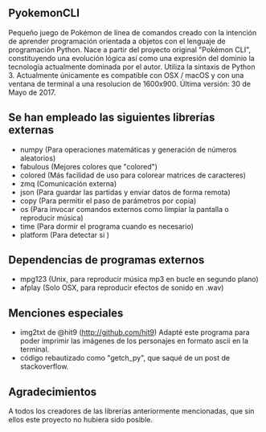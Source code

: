 ## PyokemonCLI

Pequeño juego de Pokémon de línea de comandos creado con la intención de aprender programación orientada a objetos con el lenguaje de programación Python. Nace a partir del proyecto original "Pokémon CLI", constituyendo una evolución lógica así como una expresión del dominio la tecnología actualmente dominada por el autor. Utiliza la sintaxis de Python 3. 
Actualmente únicamente es compatible con OSX / macOS y con una ventana de terminal a una resolucion de 1600x900. 
Última versión: 30 de Mayo de 2017.

## Se han empleado las siguientes librerías externas

+ numpy			(Para operaciones matemáticas y generación de números aleatorios)
+ fabulous 	(Mejores colores que "colored")
+ colored		(Más facilidad de uso para colorear matrices de caracteres)
+ zmq				(Comunicación externa)
+ json			(Para guardar las partidas y enviar datos de forma remota)
+ copy 			(Para permitir el paso de parámetros por copia)
+ os 				(Para invocar comandos externos como limpiar la pantalla o reproducir música)
+ time 			(Para dormir el programa cuando es necesario)
+ platform 	(Para detectar si )

## Dependencias de programas externos

+ mpg123 (Unix, para reproducir música mp3 en bucle en segundo plano)
+ afplay (Solo OSX, para reproducir efectos de sonido en .wav)


## Menciones especiales

+ img2txt de @hit9 (http://github.com/hit9) Adapté este programa para poder imprimir las imágenes de los personajes en formato ascii en la terminal.
+ código rebautizado como "getch_py", que saqué de un post de stackoverflow.

## Agradecimientos

A todos los creadores de las librerías anteriormente mencionadas, que sin ellos este proyecto no hubiera sido posible.